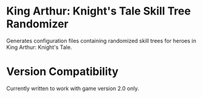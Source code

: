 # King Arthur: Knight's Tale Skill Tree Randomizer

Generates configuration files containing randomized skill trees for heroes in King Arthur: Knight's Tale.

# Version Compatibility

Currently written to work with game version 2.0 only.

